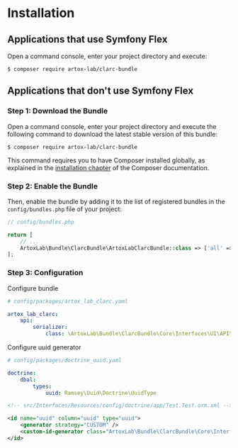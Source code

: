Installation
============

Applications that use Symfony Flex
----------------------------------

Open a command console, enter your project directory and execute:

```console
$ composer require artox-lab/clarc-bundle
```

Applications that don't use Symfony Flex
----------------------------------------

### Step 1: Download the Bundle

Open a command console, enter your project directory and execute the
following command to download the latest stable version of this bundle:

```console
$ composer require artox-lab/clarc-bundle
```

This command requires you to have Composer installed globally, as explained
in the [installation chapter](https://getcomposer.org/doc/00-intro.md)
of the Composer documentation.

### Step 2: Enable the Bundle

Then, enable the bundle by adding it to the list of registered bundles
in the `config/bundles.php` file of your project:

```php
// config/bundles.php

return [
    // ...
    ArtoxLab\Bundle\ClarcBundle\ArtoxLabClarcBundle::class => ['all' => true],
];
```

### Step 3: Configuration

Configure bundle

```yaml
# config/packages/artox_lab_clarc.yaml

artox_lab_clarc:
    api:
        serializer:
            class: \ArtoxLab\Bundle\ClarcBundle\Core\Interfaces\UI\API\Transformers\Serializers\NullObjectArraySerializer
```

Configure uuid generator

```yaml
# config/packages/doctrine_uuid.yaml

doctrine:
    dbal:
        types:
            uuid: Ramsey\Uuid\Doctrine\UuidType
```

```xml
<!-- src/Interfaces/Resources/config/doctrine/app/Test.Test.orm.xml -->

<id name="uuid" column="uuid" type="uuid">
    <generator strategy="CUSTOM" />
    <custom-id-generator class="ArtoxLab\Bundle\ClarcBundle\Core\Interfaces\Gateways\DoctrineUuidGenerator" />
</id>
```



